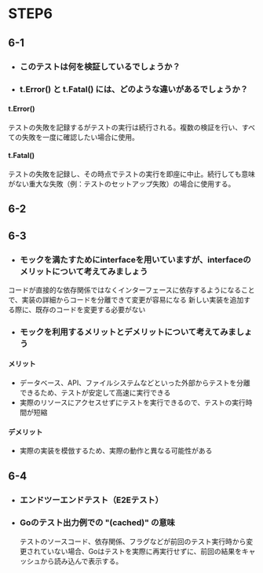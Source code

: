 # STEP6

## 6-1

- ### このテストは何を検証しているでしょうか？

- ### t.Error() と t.Fatal() には、どのような違いがあるでしょうか？
  
#### t.Error()
テストの失敗を記録するがテストの実行は続行される。複数の検証を行い、すべての失敗を一度に確認したい場合に使用。

#### t.Fatal()
テストの失敗を記録し、その時点でテストの実行を即座に中止。続行しても意味がない重大な失敗（例：テストのセットアップ失敗）の場合に使用する。



## 6-2




## 6-3

- ### モックを満たすためにinterfaceを用いていますが、interfaceのメリットについて考えてみましょう
コードが直接的な依存関係ではなくインターフェースに依存するようになることで、実装の詳細からコードを分離できて変更が容易になる
新しい実装を追加する際に、既存のコードを変更する必要がない

  
- ### モックを利用するメリットとデメリットについて考えてみましょう
#### メリット
- データベース、API、ファイルシステムなどといった外部からテストを分離できるため、テストが安定して高速に実行できる
- 実際のリソースにアクセスせずにテストを実行できるので、テストの実行時間が短縮

#### デメリット
- 実際の実装を模倣するため、実際の動作と異なる可能性がある

## 6-4

- ### エンドツーエンドテスト（E2Eテスト）


- ### Goのテスト出力例での "(cached)" の意味
  テストのソースコード、依存関係、フラグなどが前回のテスト実行時から変更されていない場合、Goはテストを実際に再実行せずに、前回の結果をキャッシュから読み込んで表示する。




